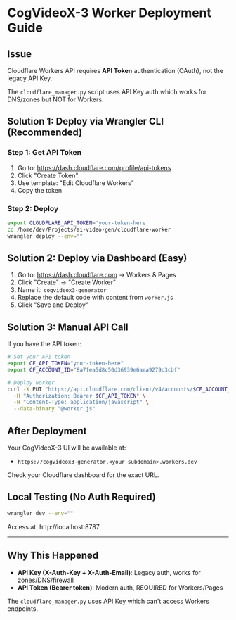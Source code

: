 # CogVideoX-3 Worker Deployment Guide

## Issue

Cloudflare Workers API requires **API Token** authentication (OAuth), not the legacy API Key.

The `cloudflare_manager.py` script uses API Key auth which works for DNS/zones but NOT for Workers.

## Solution 1: Deploy via Wrangler CLI (Recommended)

### Step 1: Get API Token

1. Go to: https://dash.cloudflare.com/profile/api-tokens
2. Click "Create Token"
3. Use template: "Edit Cloudflare Workers"
4. Copy the token

### Step 2: Deploy

```bash
export CLOUDFLARE_API_TOKEN='your-token-here'
cd /home/dev/Projects/ai-video-gen/cloudflare-worker
wrangler deploy --env=""
```

## Solution 2: Deploy via Dashboard (Easy)

1. Go to: https://dash.cloudflare.com → Workers & Pages
2. Click "Create" → "Create Worker"
3. Name it: `cogvideox3-generator`
4. Replace the default code with content from `worker.js`
5. Click "Save and Deploy"

## Solution 3: Manual API Call

If you have the API token:

```bash
# Set your API token
export CF_API_TOKEN="your-token-here"
export CF_ACCOUNT_ID="8a7fea5d8c50d36939e6aea9279c3cbf"

# Deploy worker
curl -X PUT "https://api.cloudflare.com/client/v4/accounts/$CF_ACCOUNT_ID/workers/scripts/cogvideox3-generator" \
  -H "Authorization: Bearer $CF_API_TOKEN" \
  -H "Content-Type: application/javascript" \
  --data-binary "@worker.js"
```

## After Deployment

Your CogVideoX-3 UI will be available at:
- `https://cogvideox3-generator.<your-subdomain>.workers.dev`

Check your Cloudflare dashboard for the exact URL.

## Local Testing (No Auth Required)

```bash
wrangler dev --env=""
```

Access at: http://localhost:8787

---

## Why This Happened

- **API Key (X-Auth-Key + X-Auth-Email)**: Legacy auth, works for zones/DNS/firewall
- **API Token (Bearer token)**: Modern auth, REQUIRED for Workers/Pages

The `cloudflare_manager.py` uses API Key which can't access Workers endpoints.
